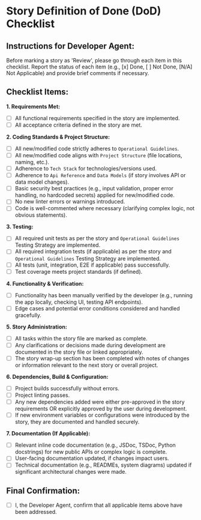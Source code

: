 # Story Definition of Done (DoD) Checklist

## Instructions for Developer Agent:

Before marking a story as 'Review', please go through each item in this checklist. Report the status of each item (e.g., [x] Done, [ ] Not Done, [N/A] Not Applicable) and provide brief comments if necessary.

## Checklist Items:

**1. Requirements Met:**
*   [ ] All functional requirements specified in the story are implemented.
*   [ ] All acceptance criteria defined in the story are met.

**2. Coding Standards & Project Structure:**
*   [ ] All new/modified code strictly adheres to `Operational Guidelines`.
*   [ ] All new/modified code aligns with `Project Structure` (file locations, naming, etc.).
*   [ ] Adherence to `Tech Stack` for technologies/versions used.
*   [ ] Adherence to `Api Reference` and `Data Models` (if story involves API or data model changes).
*   [ ] Basic security best practices (e.g., input validation, proper error handling, no hardcoded secrets) applied for new/modified code.
*   [ ] No new linter errors or warnings introduced.
*   [ ] Code is well-commented where necessary (clarifying complex logic, not obvious statements).

**3. Testing:**
*   [ ] All required unit tests as per the story and `Operational Guidelines` Testing Strategy are implemented.
*   [ ] All required integration tests (if applicable) as per the story and `Operational Guidelines` Testing Strategy are implemented.
*   [ ] All tests (unit, integration, E2E if applicable) pass successfully.
*   [ ] Test coverage meets project standards (if defined).

**4. Functionality & Verification:**
*   [ ] Functionality has been manually verified by the developer (e.g., running the app locally, checking UI, testing API endpoints).
*   [ ] Edge cases and potential error conditions considered and handled gracefully.

**5. Story Administration:**
*   [ ] All tasks within the story file are marked as complete.
*   [ ] Any clarifications or decisions made during development are documented in the story file or linked appropriately.
*   [ ] The story wrap-up section has been completed with notes of changes or information relevant to the next story or overall project.

**6. Dependencies, Build & Configuration:**
*   [ ] Project builds successfully without errors.
*   [ ] Project linting passes.
*   [ ] Any new dependencies added were either pre-approved in the story requirements OR explicitly approved by the user during development.
*   [ ] If new environment variables or configurations were introduced by the story, they are documented and handled securely.

**7. Documentation (If Applicable):**
*   [ ] Relevant inline code documentation (e.g., JSDoc, TSDoc, Python docstrings) for new public APIs or complex logic is complete.
*   [ ] User-facing documentation updated, if changes impact users.
*   [ ] Technical documentation (e.g., READMEs, system diagrams) updated if significant architectural changes were made.

## Final Confirmation:
*   [ ] I, the Developer Agent, confirm that all applicable items above have been addressed.
